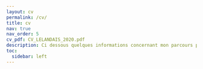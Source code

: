 ```yaml
---
layout: cv
permalink: /cv/
title: cv
nav: true
nav_order: 5
cv_pdf: CV_LELANDAIS_2020.pdf
description: Ci dessous quelques informations concernant mon parcours professionnel. Elles sont mises à jour (plus ou moins) régulièrement.
toc:
  sidebar: left
---
```

